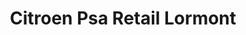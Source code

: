 ---
title: "Citroen Psa Retail Lormont"
url: /lormont/citroen-psa-retail-lormont/
shop: Autohaus
---